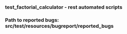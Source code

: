 ### test_factorial_calculator - rest automated scripts

### Path to reported bugs: src/test/resources/bugreport/reported_bugs
